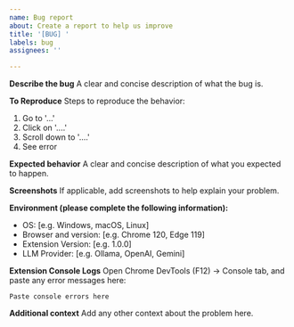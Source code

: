 ```yaml
---
name: Bug report
about: Create a report to help us improve
title: '[BUG] '
labels: bug
assignees: ''

---
```


**Describe the bug**
A clear and concise description of what the bug is.

**To Reproduce**
Steps to reproduce the behavior:
1. Go to '...'
2. Click on '....'
3. Scroll down to '....'
4. See error

**Expected behavior**
A clear and concise description of what you expected to happen.

**Screenshots**
If applicable, add screenshots to help explain your problem.

**Environment (please complete the following information):**
- OS: [e.g. Windows, macOS, Linux]
- Browser and version: [e.g. Chrome 120, Edge 119]
- Extension Version: [e.g. 1.0.0]
- LLM Provider: [e.g. Ollama, OpenAI, Gemini]

**Extension Console Logs**
Open Chrome DevTools (F12) → Console tab, and paste any error messages here:

```
Paste console errors here
```

**Additional context**
Add any other context about the problem here.
